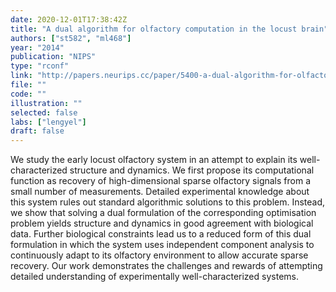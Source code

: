 ```yaml
---
date: 2020-12-01T17:38:42Z
title: "A dual algorithm for olfactory computation in the locust brain"
authors: ["st582", "ml468"]
year: "2014"
publication: "NIPS"
type: "rconf"
link: "http://papers.neurips.cc/paper/5400-a-dual-algorithm-for-olfactory-computation-in-the-locust-brain"
file: ""
code: ""
illustration: ""
selected: false
labs: ["lengyel"]
draft: false
---
```


<!-- Abstract here please (you can use Markdown) -->

We study the early locust olfactory system in an attempt to explain its
well-characterized structure and dynamics. We first propose its computational
function as recovery of high-dimensional sparse olfactory signals from a small
number of measurements. Detailed experimental knowledge about this system rules
out standard algorithmic solutions to this problem. Instead, we show that
solving a dual formulation of the corresponding optimisation problem yields
structure and dynamics in good agreement with biological data. Further
biological constraints lead us to a reduced form of this dual formulation in
which the system uses independent component analysis to continuously adapt to
its olfactory environment to allow accurate sparse recovery. Our work
demonstrates the challenges and rewards of attempting detailed understanding of
experimentally well-characterized systems.


